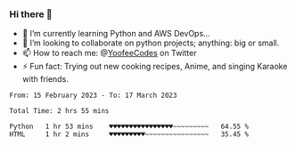 ### Hi there 👋

<!--
**Sara-Pak/Sara-Pak** is a ✨ _special_ ✨ repository because its `README.md` (this file) appears on your GitHub profile.

Here are some ideas to get you started:
- 🤔 I’m looking for help with ...
- 💬 Ask me about ...
- 😄 Pronouns: ...


- 🔭 I’m currently working on getting certified in Google's IT Automation with Python and doing #100daysofcode in Python. 
-->
- 🌱 I’m currently learning Python and AWS DevOps...
- 👯 I’m looking to collaborate on python projects; anything: big or small.
- 📫 How to reach me: @[YoofeeCodes](https://twitter.com/YoofeeCodes) on Twitter
- ⚡ Fun fact: Trying out new cooking recipes, Anime, and singing Karaoke with friends.


<!--START_SECTION:waka-->

```text
From: 15 February 2023 - To: 17 March 2023

Total Time: 2 hrs 55 mins

Python   1 hr 53 mins    ♥♥♥♥♥♥♥♥♥♥♥♥♥♥♥♥~~~~~~~~~   64.55 %
HTML     1 hr 2 mins     ♥♥♥♥♥♥♥♥♥~~~~~~~~~~~~~~~~   35.45 %
```

<!--END_SECTION:waka-->
